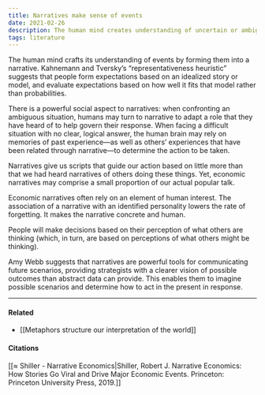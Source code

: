 ```yaml
---
title: Narratives make sense of events
date: 2021-02-26
description: The human mind creates understanding of uncertain or ambiguous situations by shaping discrete events into a meaningful narrative. 
tags: literature
---
```


The human mind crafts its understanding of events by forming them into a narrative. Kahnemann and Tversky’s “representativeness heuristic” suggests that people form expectations based on an idealized story or model, and evaluate expectations based on how well it fits that model rather than probabilities. 

There is a powerful social aspect to narratives: when confronting an ambiguous situation, humans may turn to narrative to adapt a role that they have heard of to help govern their response. When facing a difficult situation with no clear, logical answer, the human brain may rely on memories of past experience—as well as others’ experiences that have been related through narrative—to determine the action to be taken. 

Narratives give us scripts that guide our action based on little more than that we had heard narratives of others doing these things. Yet, economic narratives may comprise a small proportion of our actual popular talk. 

Economic narratives often rely on an element of human interest. The association of a narrative with an identified personality lowers the rate of forgetting. It makes the narrative concrete and human.

People will make decisions based on their perception of what others are thinking (which, in turn, are based on perceptions of what others might be thinking). 

Amy Webb suggests that narratives are powerful tools for communicating future scenarios, providing strategists with a clearer vision of possible outcomes than abstract data can provide. This enables them to imagine possible scenarios and determine how to act in the present in response. 

---
#### Related
- [[Metaphors structure our interpretation of the world]]

#### Citations
[[≈ Shiller - Narrative Economics|Shiller, Robert J. Narrative Economics: How Stories Go Viral and Drive Major Economic Events. Princeton: Princeton University Press, 2019.]]